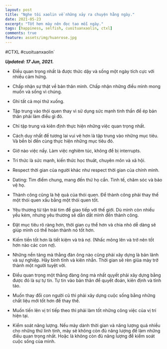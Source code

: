 ```yaml
---
layout: post
title: "Nghe tôi xaolin về những xảy ra chuyện hằng ngày."
date: 2021-05-23
excerpt: "Tốt hơn mày nên đọc tao mỗi ngày."
tags: [happiness, selfish, cuoituanxaolin, ctxl]
comments: true
feature: assets/img/huanrose.jpg
---
```


#CTXL
#cuoituanxaolin`

***Updated: 17 Jun, 2021.***

- Điều quan trọng nhất là được thức dậy và sống một ngày tích cực với nhiều cảm hứng.

- Chấp nhận sự thật về bản thân mình. Chấp nhận những điều mình mong muốn và sống vì chúng.

- Ghi tất cả mọi thứ xuống.

- Tập trung vào thói quen thay vì sử dụng sức mạnh tinh thần để ép bản thân phải làm điều gì đó.

- Chỉ tập trung và kiên định thực hiện những việc quan trọng nhất.

- Cách duy nhất để tương lai vui vẽ hơn là tập trung vào những mục tiêu. Và bền bỉ đến cùng thực hiện những mục tiêu đó.

- Giờ nào việc nấy. Làm việc nghiêm túc, không để bị interrupts.

- Tri thức là sức mạnh, kiến thức học thuât, chuyên môn và xã hội. 

- Respect thời gian của người khác như respect thời gian của chính mình.

- Dating: Tìm điểm chung, mang đến thứ họ cần. Tinh tế, chăm sóc và bảo vệ họ.

- Thành công cũng là hệ quả của thói quen. Để thành công phải thay thế một thói quen xấu bằng một thói quen tốt.

- Yêu thương từ tận trái tim để giao tiếp với thế giới. Dù mình còn nhiều yếu kém, nhưng yêu thương sẽ dẫn dắt mình đến thành công.

- Đặt mục tiêu rõ ràng hơn, thời gian cụ thể hơn và chia nhỏ dễ dàng sẽ giúp mình có thể hoàn thành nó tốt hơn.

- Kiếm tiền tốt hơn là tiết kiệm và trả nợ. (Nhấc mông lên và trở nên tốt hơn nào các con nợ).

- Những nền tảng mà thằng đàn ông nào cũng phải xây dựng là bản lãnh và sự nghiệp. Hãy bình tĩnh và kiên nhẫn. Thời gian sẽ rèn giũa mày trở thành một người tuyệt vời.

- Điều quan trọng một thằng đàng ông mà nhất quyết phải xây dựng bằng được đó là sự tự tin. Tự tin vào bản thân để quyết đoán, kiên định và tỉnh táo.

- Muốn thay đổi con người cũ thì phải xây dựng cuộc sống bằng những chất liệu mới tốt hơn để thay thế.

- Muốn tiến lên vị trí tiếp theo thì phải làm tốt những công việc của vị trí hiện tại.

- Kiểm soát năng lượng. Nếu mày dành thời gian và năng lượng quá nhiều cho những thứ linh tinh, mày sẽ không còn đủ năng lượng để làm những điều quan trọng nhất. Hoặc là không còn đủ năng lượng để kiểm soát cuộc sống của mình.
